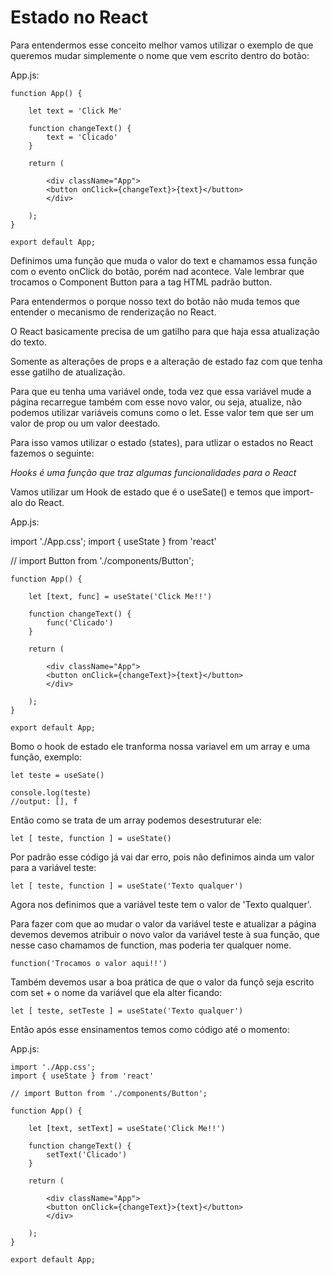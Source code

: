 # Estado no React

Para entendermos esse conceito melhor vamos utilizar o exemplo de que queremos mudar simplemente o nome que vem escrito dentro do botão:

App.js:

    function App() {

        let text = 'Click Me'

        function changeText() {
            text = 'Clicado'
        }

        return (

            <div className="App">
            <button onClick={changeText}>{text}</button>
            </div>
            
        );
    }

    export default App;

Definimos uma função que muda o valor do text e chamamos essa função com o evento onClick do botão, porém nad acontece. Vale lembrar que trocamos o Component Button para a tag HTML padrão button.

Para entendermos o porque nosso text do botão não muda temos que entender o mecanismo de renderização no React.

O React basicamente precisa de um gatilho para que haja essa atualização do texto.

Somente as alterações de props e a alteração de estado faz com que tenha esse gatilho de atualização.

Para que eu tenha uma variável onde, toda vez que essa variável mude a página recarregue também com esse novo valor, ou seja, atualize, não podemos utilizar variáveis comuns como o let. Esse valor tem que ser um valor de prop ou um valor deestado.

Para isso vamos utilizar o estado (states), para utlizar o estados no React fazemos o seguinte:

*Hooks é uma função que traz algumas funcionalidades para o React* 

Vamos utilizar um Hook de estado que é o useSate() e temos que import-alo do React.

App.js:

import './App.css';
import { useState } from 'react'

// import Button from './components/Button';

    function App() {

        let [text, func] = useState('Click Me!!')

        function changeText() {
            func('Clicado')
        }

        return (

            <div className="App">
            <button onClick={changeText}>{text}</button>
            </div>
            
        );
    }

    export default App;

Bomo o hook de estado ele tranforma nossa variavel em um array e uma função, exemplo:

    let teste = useSate()

    console.log(teste)
    //output: [], f

Então como se trata de um array podemos desestruturar ele:

    let [ teste, function ] = useState()

Por padrão esse código já vai dar erro, pois não definimos ainda um valor para a variável teste:

    let [ teste, function ] = useState('Texto qualquer')  

Agora nos definimos que a variável teste tem o valor de 'Texto qualquer'.

Para fazer com que ao mudar o valor da variável teste e atualizar a página devemos devemos atribuir o novo valor da variável teste à sua função, que nesse caso chamamos de function, mas poderia ter qualquer nome.

    function('Trocamos o valor aqui!!')

Também devemos usar a boa prática de que o valor da funçõ seja escrito com set + o nome da variável que ela alter ficando:

    let [ teste, setTeste ] = useState('Texto qualquer')

Então após esse ensinamentos temos como código até o momento:

App.js:

    import './App.css';
    import { useState } from 'react'

    // import Button from './components/Button';

    function App() {

        let [text, setText] = useState('Click Me!!')

        function changeText() {
            setText('Clicado')
        }

        return (

            <div className="App">
            <button onClick={changeText}>{text}</button>
            </div>
            
        );
    }

    export default App;


